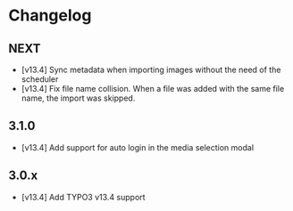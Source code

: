 # Changelog

## NEXT

- [v13.4] Sync metadata when importing images without the need of the scheduler
- [v13.4] Fix file name collision. When a file was added with the same file name, the import was skipped.

## 3.1.0

- [v13.4] Add support for auto login in the media selection modal

## 3.0.x

- [v13.4] Add TYPO3 v13.4 support

